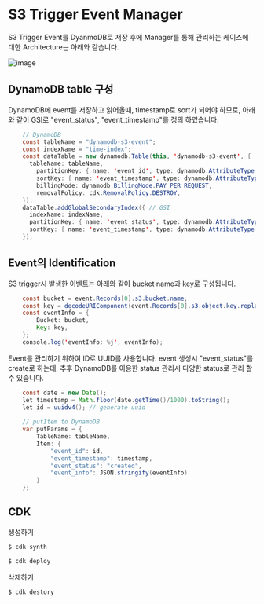 # S3 Trigger Event Manager

S3 Trigger Event를 DyanmoDB로 저장 후에 Manager를 통해 관리하는 케이스에 대한 Architecture는 아래와 같습니다. 

![image](https://user-images.githubusercontent.com/52392004/166144380-c4d0831e-e455-406e-80c2-039c69165ff8.png)


## DynamoDB table 구성

DynamoDB에 event를 저장하고 읽어올때, timestamp로 sort가 되어야 하므로, 아래와 같이 GSI로 "event_status", "event_timestamp"를 정의 하였습니다. 

```java
    // DynamoDB
    const tableName = "dynamodb-s3-event";
    const indexName = "time-index";
    const dataTable = new dynamodb.Table(this, 'dynamodb-s3-event', {
      tableName: tableName,
        partitionKey: { name: 'event_id', type: dynamodb.AttributeType.STRING },
        sortKey: { name: 'event_timestamp', type: dynamodb.AttributeType.STRING },
        billingMode: dynamodb.BillingMode.PAY_PER_REQUEST,
        removalPolicy: cdk.RemovalPolicy.DESTROY,
    });
    dataTable.addGlobalSecondaryIndex({ // GSI
      indexName: indexName,
      partitionKey: { name: 'event_status', type: dynamodb.AttributeType.STRING },
      sortKey: { name: 'event_timestamp', type: dynamodb.AttributeType.STRING },
    });
```

## Event의 Identification

S3 trigger시 발생한 이벤트는 아래와 같이 bucket name과 key로 구성됩니다. 

```java
    const bucket = event.Records[0].s3.bucket.name;
    const key = decodeURIComponent(event.Records[0].s3.object.key.replace(/\+/g, ' '));
    const eventInfo = {
        Bucket: bucket,
        Key: key,
    }; 
    console.log('eventInfo: %j', eventInfo);
```

Event를 관리하기 위하여 ID로 UUID를 사용합니다. event 생성시 "event_status"를 create로 하는데, 추후 DynamoDB를 이용한 status 관리시 다양한 status로 관리 할 수 있습니다. 

```java
    const date = new Date();        
    let timestamp = Math.floor(date.getTime()/1000).toString();
    let id = uuidv4(); // generate uuid
      
    // putItem to DynamoDB
    var putParams = {
        TableName: tableName,
        Item: {
            "event_id": id,
            "event_timestamp": timestamp,
            "event_status": "created",
            "event_info": JSON.stringify(eventInfo)    
        } 
    };
```

## CDK 

생성하기

```c
$ cdk synth

$ cdk deploy
````

삭제하기 

```c
$ cdk destory
```
